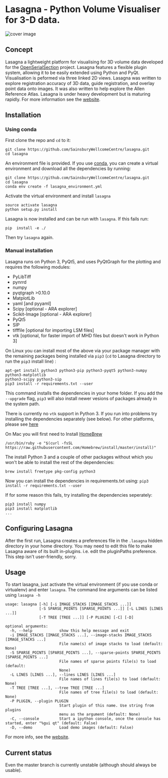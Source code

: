 # Lasagna - Python Volume Visualiser for 3-D data. #


![cover image](http://sainsburywellcomecentre.github.io/lasagna/images/mainWindow.jpg "Main Window")

## Concept ##
Lasagna a lightweight platform for visualising for 3D volume data developed for the [OpenSerialSection](https://sainsburywellcomecentre.github.io/OpenSerialSection/) project. Lasagna features
a flexible plugin system, allowing it to be easily extended using Python and PyQt. 
Visualisation is peformed via three linked 2D views. Lasagna was written to explore 
registration accuracy of 3D data, guide registration, and overlay point data onto images. 
It was also written to help explore the Allen Reference Atlas. Lasagna is under heavy 
development but is maturing rapidly. For more information see 
the [website](http://sainsburywellcomecentre.github.io/lasagna/).


## Installation ##

### Using conda ###
First clone the repo and `cd` to it:
```
git clone https://github.com/SainsburyWellcomeCentre/lasagna.git
cd lasagna
```

An environment file is provided. 
If you use [conda](https://docs.conda.io/en/latest/), you can create a virtual environment and download all the dependencies by running: 
```
git clone https://github.com/SainsburyWellcomeCentre/lasagna.git
cd lasagna
conda env create -f lasagna_environment.yml
```
Activate the virtual environment and install `lasagna`

```
source activate lasagna
python setup.py install
```

Lasagna is now installed and can be run with `lasagna`. 
If this fails run:
```
pip  install -e ./
```
Then try `lasagna` again. 


### Manual installation ###

Lasagna runs on Python 3, PyQt5, and uses PyQtGraph for the plotting and requires the following modules:


* PyLibTiff
* pynrrd
* numpy
* pyqtgraph >0.10.0
* MatplotLib
* yaml [and pyyaml]
* Scipy [optional - ARA explorer]
* Scikit-Image [optional - ARA explorer]
* PyQt5
* SIP
* tifffile [optional for importing LSM files]
* vtk [optional, for faster import of MHD files but doesn't work in Python 3]



On Linux you can install most of the above via your package manager
with the remaining packages being installed via `pip3` (`cd` to Lasagna
directory to run the `pip3` install line) :

```
apt-get install python3 python3-pip python3-pyqt5 python3-numpy python3-matplotlib
python3-scipy python3-sip
pip3 install -r requirements.txt --user
```

This command installs the dependencies in your home folder.
If you add the `--upgrade` flag, `pip3` will also install newer
vesions of packages already in the system path.

There is currently no `vtk` support in Python 3. 
If you run into problems try installing the dependencies separately (see below).
For other platforms, please see [here](http://raacampbell.github.io/lasagna/installation.html)

On Mac you will first need to Install [HomeBrew](http://brew.sh/)

```
/usr/bin/ruby -e "$(curl -fsSL https://raw.githubusercontent.com/Homebrew/install/master/install)"
```

The install Python 3 and a couple of other packages without which you won't be able to install the rest of the dependencies:

```
brew install freetype pkg-config python3
```

Now you can install the dependencies in requirements.txt using:
``
pip3 install -r requirements.txt --user
``

If for some reason this fails, try installing the dependencies seperately:
```
pip3 install numpy
pip3 install matplotlib
...
```



## Configuring Lasagna ##
After the first run, Lasagna creates a preferences file in the ```.lasagna``` hidden directory in your home directory. 
You may need to edit this file to make Lasagna aware of its built in-plugins. i.e. edit the pluginPaths preference. 
This step isn't user-friendly, sorry.

## Usage

To start lasagna, just activate the virtual environment (if you use conda or virtualenv) and enter `lasagna`. The command line arguments can be listed using `lasagna -h`

```
usage: lasagna [-h] [-i IMAGE_STACKS [IMAGE_STACKS ...]]
               [-S SPARSE_POINTS [SPARSE_POINTS ...]] [-L LINES [LINES ...]]
               [-T TREE [TREE ...]] [-P PLUGIN] [-C] [-D]

optional arguments:
  -h, --help            show this help message and exit
  -i IMAGE_STACKS [IMAGE_STACKS ...], --image-stacks IMAGE_STACKS [IMAGE_STACKS ...]
                        File name(s) of image stacks to load (default: None)
  -S SPARSE_POINTS [SPARSE_POINTS ...], --sparse-points SPARSE_POINTS [SPARSE_POINTS ...]
                        File names of sparse points file(s) to load (default:
                        None)
  -L LINES [LINES ...], --lines LINES [LINES ...]
                        File names of lines file(s) to load (default: None)
  -T TREE [TREE ...], --tree TREE [TREE ...]
                        File names of tree file(s) to load (default: None)
  -P PLUGIN, --plugin PLUGIN
                        Start plugin of this name. Use string from plugins
                        menu as the argument (default: None)
  -C, --console         Start a ipython console, once the console has started, enter "%gui qt" (default: False)
  -D, --demo            Load demo images (default: False)
```

For more info, see the [website](http://sainsburywellcomecentre.github.io/lasagna/).

## Current status ##
Even the master branch is currently unstable (although should always be usable). 
